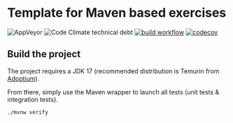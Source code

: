 # Template for Maven based exercises
![AppVeyor](https://img.shields.io/appveyor/build/DadiGang-1/uml_grapher)
![Code Climate technical debt](https://img.shields.io/codeclimate/tech-debt/DadiGang-1/uml_grapher)
[![build workflow](https://github.com/lernejo/maven_starter_template/actions/workflows/build.yml/badge.svg)](https://github.com/lernejo/maven_starter_template/actions)
[![codecov](https://codecov.io/gh/lernejo/maven_starter_template/branch/main/graph/badge.svg)](https://codecov.io/gh/lernejo/maven_starter_template)

## Build the project

The project requires a JDK 17 (recommended distribution is Temurin from [Adoptium](https://adoptium.net/)).

From there, simply use the Maven wrapper to launch all tests (unit tests & integration tests).

`./mvnw verify`
